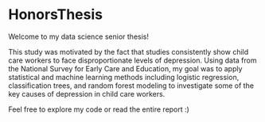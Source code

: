 # HonorsThesis

Welcome to my data science senior thesis! 

This study was motivated by the fact that studies consistently show child care workers to face disproportionate levels of depression. Using data from the National Survey for Early Care and Education, my goal was to apply statistical and machine learning methods including logistic regression, classification trees, and random forest modeling to investigate some of the key causes of depression in child care workers.

Feel free to explore my code or read the entire report :)
